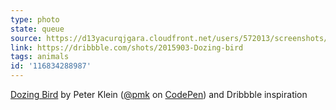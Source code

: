 ```yaml
---
type: photo
state: queue
source: https://d13yacurqjgara.cloudfront.net/users/572013/screenshots/2015903/___gif.gif
link: https://dribbble.com/shots/2015903-Dozing-bird
tags: animals
id: '116834288987'
---
```

<p data-height="332" data-theme-id="6516" data-slug-hash="ByXOOq" data-default-tab="result" data-user="pmk" class='codepen'><a href='http://codepen.io/pmk/pen/ByXOOq/'>Dozing Bird</a> by Peter Klein (<a href='http://codepen.io/pmk'>@pmk</a> on <a href='http://codepen.io'>CodePen</a>) and Dribbble inspiration</p>
